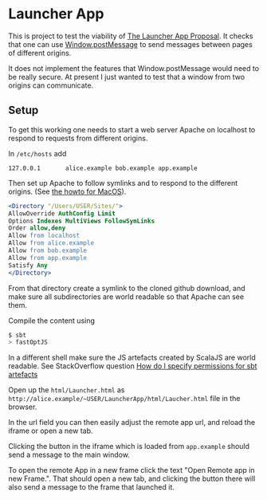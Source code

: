 # Launcher App

This is project to test the viability of [The Launcher App Proposal](https://github.com/solid/authorization-and-access-control-panel/blob/master/Proposals/LauncherApp.md). It checks that one can use [Window.postMessage](https://developer.mozilla.org/en-US/docs/Web/API/Window/postMessage) to send messages between pages of different origins.

It does not implement the features that Window.postMessage would need to be really secure. At present I just wanted to test that a window from two origins can communicate.

## Setup

To get this working one needs to start a web server Apache on localhost to respond to requests from different origins.

In `/etc/hosts` add 

```/etc/hosts
127.0.0.1       alice.example bob.example app.example
```          

Then set up Apache to follow symlinks and to respond to the different origins. (See [the howto for MacOS](https://discussions.apple.com/docs/DOC-3083)).

```Apache
<Directory "/Users/USER/Sites/">
AllowOverride AuthConfig Limit
Options Indexes MultiViews FollowSymLinks
Order allow,deny
Allow from localhost
Allow from alice.example
Allow from bob.example
Allow from app.example
Satisfy Any
</Directory>
```                                   

From that directory create a symlink to the cloned github download, and make sure all subdirectories are world readable so that Apache can see them.

Compile the content using 
```scala 
$ sbt
> fastOptJS
```             

In a different shell make sure the JS artefacts created by ScalaJS are world readable. See StackOverflow question [How do I specify permissions for sbt artefacts](https://stackoverflow.com/questions/58519368/how-do-i-specify-permissions-for-sbt-artefacts)

Open up the `html/Launcher.html` as `http://alice.example/~USER/LauncherApp/html/Laucher.html` file in the browser. 

In the url field you can then easily adjust the remote app url, and reload the iframe or open a new tab.

Clicking the button in the iframe which is loaded from `app.example` should send a message to the main window. 

To open the remote App in a new frame click the text "Open Remote app in new Frame.". That should open a new tab, and clicking the button there will also send a message to the frame that launched it.